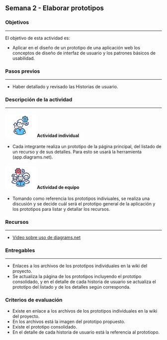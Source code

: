 ## Semana 2 - Elaborar prototipos

### Objetivos

---

El objetivo de esta actividad es:

- Aplicar en el diseño de un prototipo de una aplicación web los conceptos de diseño de interfaz de usuario y
  los patrones básicos de usabilidad.

### Pasos previos

---

- Haber detallado y revisado las Historias de usuario.

### Descripción de la actividad

---

#### ![](./../../assets/images/individuo.png) Actividad individual

- Cada integrante realiza un prototipo de la página principal, del listado de un recurso y de sus detalles. Para esto se usará la herramienta (app.diagrams.net).

#### ![](./../../assets/images/grupo.png) Actividad de equipo

- Tomando como referencia los prototipos indiviuales, se realiza una discusión y se decide cuál será el prototipo general de la aplicación y los prototipos para listar y detallar los recursos.

### Recursos

---

- [Video sobre uso de diagrams.net](https://www.youtube.com/watch?v=H3rutgBJTIg)

### Entregables

---

- Enlaces a los archivos de los prototipos individuales en la wiki del proyecto.
- Se actualiza la página de los prototipos incluyendo el prototipo consolidado, y en el detalle de cada historia de usuario se actualiza el prototipo del listado y de los detalles según corresponda.

### Criterios de evaluación

- Existe en enlace a los archivos de los prototipos individuales en la wiki del proyecto.
- En los archivos está la imagen del prototipo propuesto.
- Existe el prototipo consolidado.
- En el detalle de cada historia de usuario está la referencia al prototiopo.
